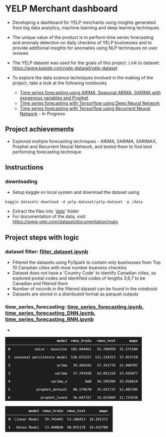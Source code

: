 # YELP Merchant dashboard

- Developing a dashboard for YELP merchants using insights generated from big data analytics, machine learning and deep learning techniques

- The unique value of the product is to perform time series forecasting and anomaly detection on daily checkins of YELP businesses and to provide additional insights for anomalies using NLP techniques on user reviews 

- The YELP dataset was used for the goals of this project. Link to dataset:
https://www.kaggle.com/yelp-dataset/yelp-dataset

- To explore the data science techniques involved in the making of the project, take a look at the following notebooks
    - [Time series forecasting using ARIMA, Seasonal ARIMA, SARIMA with exogenous variables and Prophet](time_series_forecasting.ipynb)
    - [Time series forecasting with Tensorflow using Deep Neural Network](time_series_forecasting_DNN.ipynb)
    - [Time series forecasting with Tensorflow using Recurrent Neural Network](time_series_forecasting_RNN.ipynb) - *In Progress*


## Project achievements

-  Explored multiple forecasting techniques - ARIMA, SARIMA, SARIMAX, Prophet and Recurrent Neural Network, and tested them to find best performing forecasting technique

## Instructions

### downloading 
- Setup kaggle on local system and download the dataset using

```
kaggle datasets download -d yelp-dataset/yelp-dataset -p /data
```
- Extract the files into '[data](data)' folder
- For documentation of the data, visit:
https://www.yelp.com/dataset/documentation/main
## Project steps with logic

### dataset filter: [filter_dataset.ipynb](filter_dataset.ipynb)
- Filtered the datasets using PySpark to contain only businesses from Top 10 Canadian cities with most number business checkins
- Dataset does not have a 'Country Code' to identify Canadian cities, so explored postal codes and identified codes of lengths 3,6,7 to be Canadian and filtered them
- Number of records in the filtered dataset can be found in the notebook
- Datasets are stored in a distributed format as parquet outputs

### time_series_forecasting: [time_series_forecasting.ipynb](time_series_forecasting.ipynb), [time_series_forecasting_DNN.ipynb](time_series_forecasting_DNN.ipynb), [time_series_forecasting_RNN.ipynb](time_series_forecasting_RNN.ipynb)
-

![](/images/time_series_forecasting.png)

![](/images/time_series_forecasting_DNN.png)
